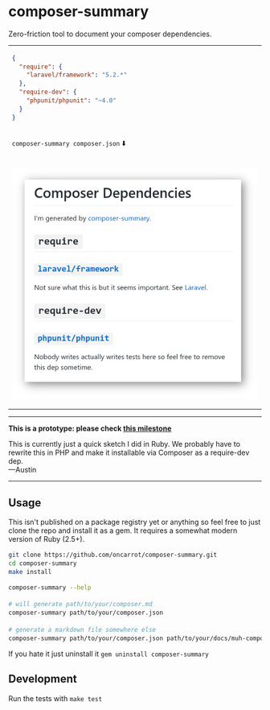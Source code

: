 # composer-summary

Zero-friction tool to document your composer dependencies. 

<table>
<tbody>
<tr>
<td>

```json
{
  "require": {
    "laravel/framework": "5.2.*"
  },
  "require-dev": {
    "phpunit/phpunit": "~4.0"
  }
}
```

</td>
</tr>

<tr>
<td>

`composer-summary composer.json` ⬇️

</td>
</tr>

<tr>
<td>

![ayy](./demo/ayy.png)

</td>
</tr>
</tbody>
</table>

* * *
**This is a prototype: please check [this milestone](https://github.com/oncarrot/composer-summary/milestone/1)**

This is currently just a quick sketch I did in Ruby. We probably have to rewrite this in PHP and make it installable via Composer as a require-dev dep.  
—Austin
* * *

## Usage

This isn't published on a package registry yet or anything so feel free to just clone the repo and install it as a gem.
It requires a somewhat modern version of Ruby (2.5+).

```bash
git clone https://github.com/oncarrot/composer-summary.git
cd composer-summary
make install
```

```bash
composer-summary --help

# will generate path/to/your/composer.md
composer-summary path/to/your/composer.json

# generate a markdown file somewhere else
composer-summary path/to/your/composer.json path/to/your/docs/muh-composer-deps.md
```

If you hate it just uninstall it `gem uninstall composer-summary`

## Development

Run the tests with `make test`
